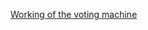 [Working of the voting machine](https://drive.google.com/file/d/1-TpcPXEHWtkRwPle5rVPrWs8zGwVsGma/view?usp=sharing )
